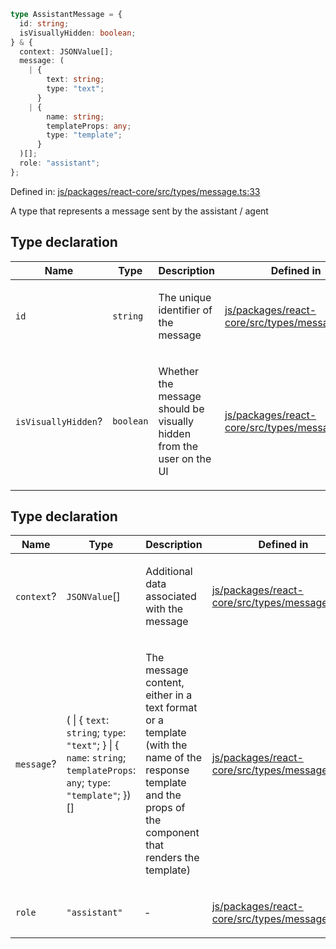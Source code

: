```ts
type AssistantMessage = {
  id: string;
  isVisuallyHidden: boolean;
} & {
  context: JSONValue[];
  message: (
    | {
        text: string;
        type: "text";
      }
    | {
        name: string;
        templateProps: any;
        type: "template";
      }
  )[];
  role: "assistant";
};
```

Defined in: [js/packages/react-core/src/types/message.ts:33](https://github.com/thesysdev/crayon/blob/main/js/packages/react-core/src/types/message.ts#L33)

A type that represents a message sent by the assistant / agent

## Type declaration

<table>
<thead>
<tr>
<th>Name</th>
<th>Type</th>
<th>Description</th>
<th>Defined in</th>
</tr>
</thead>
<tbody>
<tr>
<td>

`id`

</td>
<td>

`string`

</td>
<td>

The unique identifier of the message

</td>
<td>

[js/packages/react-core/src/types/message.ts:8](https://github.com/thesysdev/crayon/blob/main/js/packages/react-core/src/types/message.ts#L8)

</td>
</tr>
<tr>
<td>

`isVisuallyHidden`?

</td>
<td>

`boolean`

</td>
<td>

Whether the message should be visually hidden from the user on the UI

</td>
<td>

[js/packages/react-core/src/types/message.ts:10](https://github.com/thesysdev/crayon/blob/main/js/packages/react-core/src/types/message.ts#L10)

</td>
</tr>
</tbody>
</table>

## Type declaration

<table>
<thead>
<tr>
<th>Name</th>
<th>Type</th>
<th>Description</th>
<th>Defined in</th>
</tr>
</thead>
<tbody>
<tr>
<td>

`context`?

</td>
<td>

`JSONValue`[]

</td>
<td>

Additional data associated with the message

</td>
<td>

[js/packages/react-core/src/types/message.ts:36](https://github.com/thesysdev/crayon/blob/main/js/packages/react-core/src/types/message.ts#L36)

</td>
</tr>
<tr>
<td>

`message`?

</td>
<td>

(
\| \{
`text`: `string`;
`type`: `"text"`;
\}
\| \{
`name`: `string`;
`templateProps`: `any`;
`type`: `"template"`;
\})[]

</td>
<td>

The message content, either in a text format or a template (with the name of the response template and the props of the component that renders the template)

</td>
<td>

[js/packages/react-core/src/types/message.ts:38](https://github.com/thesysdev/crayon/blob/main/js/packages/react-core/src/types/message.ts#L38)

</td>
</tr>
<tr>
<td>

`role`

</td>
<td>

`"assistant"`

</td>
<td>

&hyphen;

</td>
<td>

[js/packages/react-core/src/types/message.ts:34](https://github.com/thesysdev/crayon/blob/main/js/packages/react-core/src/types/message.ts#L34)

</td>
</tr>
</tbody>
</table>

